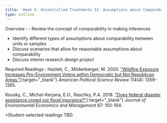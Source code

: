 ```yaml
---
title: 'Week 9. Uncontrolled Treatments II: Assumptions about Comparability (Oct 23)'
type: outline
---
```


Overview
: - Review the concept of comparability in making inferences
  - Identify different types of assumptions about comparability between units or samples
  - Discuss scenarios that allow for reasonable assumptions about comparability
  - Discuss interim research design project

Required Readings
: Hazlett, C., Mildenberger, M. 2020. ["Wildfire Exposure Increases Pro-Environment Voting within Democratic but Not Republican Areas."](https://doi.org/10.1017/S0003055420000441){:target="_blank"} _American Political Science Review_ 114(4): 1359-1365.
  
  Kousky, C., Michel-Kerjana, E.O., Raschky, P.A. 2018. ["Does federal disaster assistance crowd out flood insurance?"](https://doi.org/10.1016/j.jeem.2017.05.010){:target="_blank"} _Journal of Environmental Economics and Management_ 87: 150-164.

  *Student-selected readings TBD.

